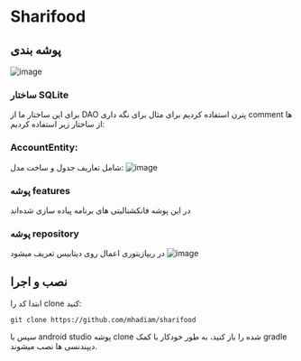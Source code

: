 # Sharifood


## پوشه بندی
![image](https://github.com/mhadiam/sharifood/assets/20658200/5474ceb7-026d-49b2-869d-6ffc7ee0bd2f)

### ساختار SQLite
برای این ساختار ما از DAO پترن استفاده کردیم
برای مثال برای نگه داری comment ها از ساختار زیر استفاده کردیم:
### AccountEntity:
شامل تعاریف جدول و ساخت مدل:
![image](https://github.com/mhadiam/sharifood/assets/20658200/19a699bc-c780-46a0-ba2f-14c130a92ffe)

### پوشه features
در این پوشه فانکشنالیتی های برنامه پیاده سازی شده‌اند

### پوشه repository
در ریپازیتوری اعمال روی دیتابیس تعریف میشود
![image](https://github.com/mhadiam/sharifood/assets/20658200/54ffa365-c0b0-4e38-8417-d7927479ff21)


## نصب و اجرا
ابتدا کد را clone کنید:
```
git clone https://github.com/mhadiam/sharifood
```
سپس با android studio پوشه clone شده را باز کنید، به طور خودکار با کمک gradle دیپندنسی ها نصب میشوند.


